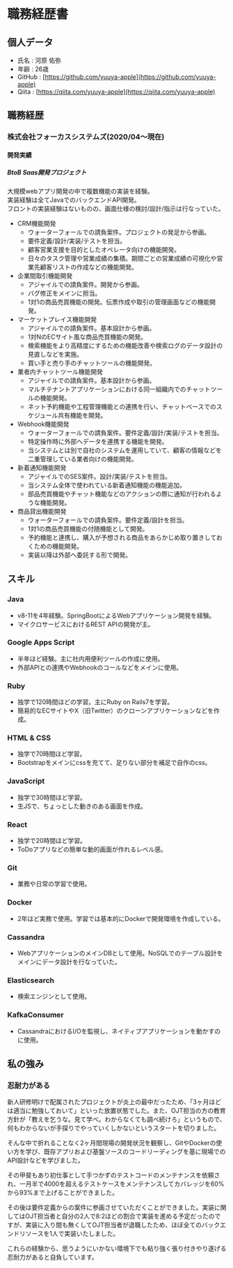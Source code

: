 # 職務経歴書

## 個人データ
- 氏名 : 河原 佑弥
- 年齢 : 26歳
- GitHub : [https://github.com/yuuya-apple](https://github.com/yuuya-apple)
- Qiita : [https://qiita.com/yuuya-apple](https://qiita.com/yuuya-apple)

## 職務経歴
### 株式会社フォーカスシステムズ(2020/04〜現在)
#### 開発実績
##### BtoB Saas開発プロジェクト
大規模webアプリ開発の中で複数機能の実装を経験。<br>
実装経験は全てJavaでのバックエンドAPI開発。<br>
フロントの実装経験はないものの、画面仕様の検討/設計/指示は行なっていた。
- CRM機能開発
  - ウォーターフォールでの請負案件。プロジェクトの発足から参画。
  - 要件定義/設計/実装/テストを担当。
  - 顧客営業支援を目的としたオペレータ向けの機能開発。
  - 日々のタスク管理や営業成績の集積。期間ごとの営業成績の可視化や営業先顧客リストの作成などの機能開発。
- 企業間取引機能開発
  - アジャイルでの請負案件。開発から参画。
  - バグ修正をメインに担当。
  - 1対1の商品売買機能の開発。伝票作成や取引の管理画面などの機能開発。
- マーケットプレイス機能開発
  - アジャイルでの請負案件。基本設計から参画。
  - 1対NのECサイト風な商品売買機能の開発。
  - 検索機能をより高精度にするための機能改善や検索ログのデータ設計の見直しなどを実施。
  - 買い手と売り手のチャットツールの機能開発。
- 業者内チャットツール機能開発
  - アジャイルでの請負案件。基本設計から参画。
  - マルチテナントアプリケーションにおける同一組織内でのチャットツールの機能開発。
  - ネット予約機能や工程管理機能との連携を行い、チャットベースでのスケジュール共有機能を開発。
- Webhook機能開発
  - ウォーターフォールでの請負案件。要件定義/設計/実装/テストを担当。
  - 特定操作時に外部へデータを連携する機能を開発。
  - 当システムとは別で自社のシステムを運用していて、顧客の情報などを二重管理している業者向けの機能開発。
- 新着通知機能開発
  - アジャイルでのSES案件。設計/実装/テストを担当。
  - 当システム全体で使われている新着通知機能の機能追加。
  - 部品売買機能やチャット機能などのアクションの際に通知が行われるような機能開発。
- 商品貸出機能開発
  - ウォーターフォールでの請負案件。要件定義/設計を担当。
  - 1対1の商品売買機能の付随機能として開発。
  - 予約機能と連携し、購入が予想される商品をあらかじめ取り置きしておくための機能開発。
  - 実装以降は外部へ委託する形で開発。

## スキル
### Java
- v8-11を4年経験。SpringBootによるWebアプリケーション開発を経験。
- マイクロサービスにおけるREST APIの開発が主。
### Google Apps Script
- 半年ほど経験。主に社内用便利ツールの作成に使用。
- 外部APIとの連携やWebhookのコールなどをメインに使用。
### Ruby
- 独学で120時間ほどの学習。主にRuby on Rails7を学習。
- 簡易的なECサイトやX（旧Twitter）のクローンアプリケーションなどを作成。
### HTML & CSS
- 独学で70時間ほど学習。
- Bootstrapをメインにcssを充てて、足りない部分を補足で自作のcss。
### JavaScript
- 独学で30時間ほど学習。
- 生JSで、ちょっとした動きのある画面を作成。
### React
- 独学で20時間ほど学習。
- ToDoアプリなどの簡単な動的画面が作れるレベル感。
### Git
- 業務や日常の学習で使用。
### Docker
- 2年ほど実務で使用。学習では基本的にDockerで開発環境を作成している。
### Cassandra
- WebアプリケーションのメインDBとして使用。NoSQLでのテーブル設計をメインにデータ設計を行なっていた。
### Elasticsearch
- 検索エンジンとして使用。
### KafkaConsumer
- CassandraにおけるI/Oを監視し、ネイティブアプリケーションを動かすのに使用。

## 私の強み
### 忍耐力がある
新人研修明けで配属されたプロジェクトが炎上の最中だったため、「3ヶ月ほどは適当に勉強しておいて」といった放置状態でした。また、OJT担当の方の教育方針が「教えを乞うな。見て学べ。わからなくても調べ続けろ」というもので、何もわからないが手探りでやっていくしかないというスタートを切りました。

そんな中で折れることなく2ヶ月間現場の開発状況を観察し、GitやDockerの使い方を学び、既存アプリおよび基盤ソースのコードリーディングを基に現場でのAPI設計などを学びました。

その甲斐もあり初仕事として手つかずのテストコードのメンテナンスを依頼され、一月半で4000を超えるテストケースをメンテナンスしてカバレッジを60%から93%まで上げることができました。

その後は要件定義からの案件に参画させていただくことができました。実装に関してはOJT担当者と自分の2人で8:2ほどの割合で実装を進める予定だったのですが、実装に入り間も無くしてOJT担当者が退職したため、ほぼ全てのバックエンドリソースを1人で実装いたしました。

これらの経験から、思うようにいかない環境下でも粘り強く張り付きやり遂げる忍耐力があると自負しています。
